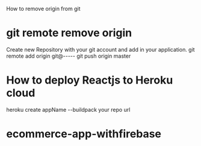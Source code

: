 How to remove origin from git 
# git remote remove origin

Create new Repository with your git account and add in your application.
git remote add origin git@-----
git push origin master
# How to deploy Reactjs to Heroku cloud

heroku create appName --buildpack your repo url


# ecommerce-app-withfirebase
